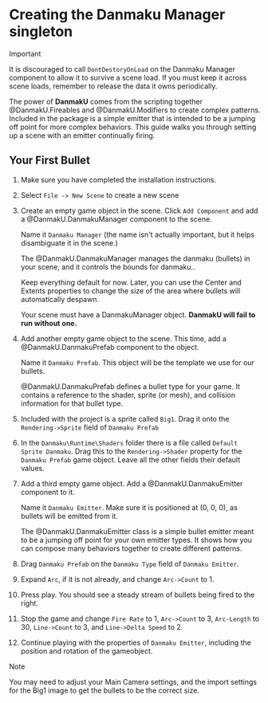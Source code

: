
# Creating the Danmaku Manager singleton
> [!IMPORTANT]
> It is discouraged to call `DontDestoryOnLoad` on the Danmaku Manager
> component to allow it to survive a scene load. If you must keep it across scene
> loads, remember to release the data it owns periodically.

The power of **DanmakU** comes from the scripting together @DanmakU.Fireables 
and @DanmakU.Modifiers to create complex patterns. Included in the package is 
a simple emitter that is intended to be a jumping off point for more complex
behaviors. This guide walks you through setting up a scene with an emitter 
continually firing.

## Your First Bullet
1. Make sure you have completed the installation instructions. 

1. Select `File -> New Scene` to create a new scene

1. Create an empty game object in the scene. Click `Add Component` and add a 
@DanmakU.DanmakuManager component to the scene.

   Name it `Danmaku Manager` (the name isn't actually important, but it helps 
   disambiguate it in the scene.)

   The @DanmakU.DanmakuManager manages the danmaku (bullets) in your scene, and 
   it controls the bounds for danmaku..
   
   Keep everything default for now. Later, you can use the Center and Extents 
   properties to change the size of the area where bullets will automatically
   despawn. 

   Your scene must have a DanmakuManager object. **DanmakU will fail to run 
   without one.** 

1. Add another empty game object to the scene. This time, add a
@DanmakU.DanmakuPrefab component to the object.

   Name it `Danmaku Prefab`. This object will be the template we use for our bullets.

   @DanmakU.DanmakuPrefab defines a bullet type for your game. It contains a 
   reference to the shader, sprite (or mesh), and collision information for
   that bullet type. 

1. Included with the project is a sprite called `Big1`. Drag it onto the 
`Rendering->Sprite` field of `Danmaku Prefab`

1. In the `Danmaku\Runtime\Shaders` folder there is a file called 
`Default Sprite Danmaku`. Drag this to the `Rendering->Shader` property for the
`Danmaku Prefab` game object. Leave all the other fields their default values.

1. Add a third empty game object. Add a @DanmakU.DanmakuEmitter component to it.

   Name it `Danmaku Emitter`. Make sure it is positioned at (0, 0, 0), as bullets
   will be emitted from it.

   The @DanmakU.DanmakuEmitter class is a simple bullet emitter meant to be a 
   jumping off point for your own emitter types. It shows how you can compose 
   many behaviors together to create different patterns.

1. Drag `Danmaku Prefab` on the `Danmaku Type` field of `Danmaku Emitter`.

1. Expand `Arc`, if it is not already, and change `Arc->Count` to 1.

1. Press play. You should see a steady stream of bullets being fired to the right.

1. Stop the game and change `Fire Rate` to 1, `Arc->Count` to 3, 
`Arc-Length` to 30, `Line->Count` to 3, and `Line->Delta Speed` to 2.

1. Continue playing with the properties of `Danmaku Emitter`, including the 
position and rotation of the gameobject. 

> [!NOTE]
> You may need to adjust your Main Camera settings, and the import settings for the Big1 image to get the bullets to be the correct size.
